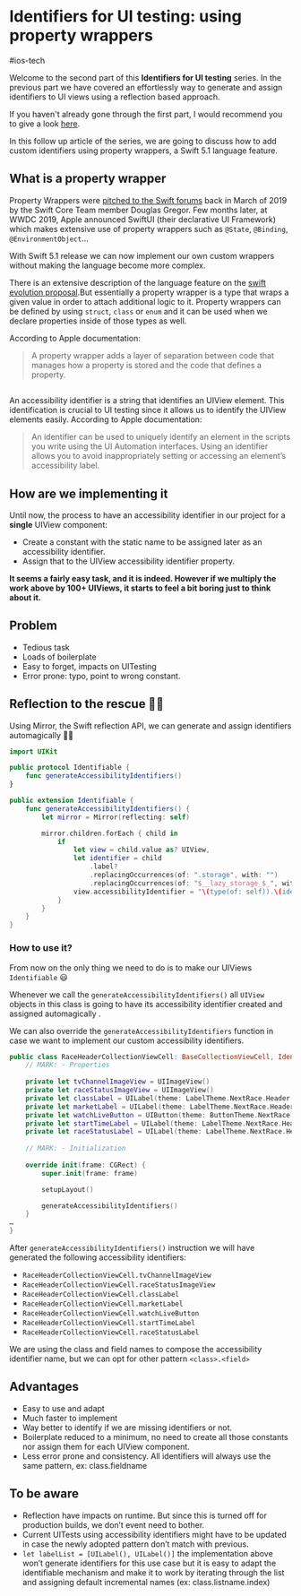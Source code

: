 # Identifiers for UI testing: using property wrappers
#ios-tech

Welcome to the second part of this **Identifiers for UI testing** series. In the previous part we have covered an effortlessly way to generate and assign identifiers to UI views using a reflection based approach. 

If you haven't already gone through the first part, I would recommend you to give a look [here](https://ppb.technology/2020/06/19/identifiers-for-ui-testing-a-reflection-based-approach/).

In this follow up article of the series, we are going to discuss how to add custom identifiers using property wrappers, a Swift 5.1 language feature.

## What is a property wrapper

Property Wrappers were [pitched to the Swift forums](https://forums.swift.org/t/pitch-property-delegates/21895) back in March of 2019 by the Swift Core Team member Douglas Gregor. Few months later, at WWDC 2019, Apple announced SwiftUI (their declarative UI Framework) which makes extensive use of property wrappers such as `@State`, `@Binding`, `@EnvironmentObject`... 

With Swift 5.1 release we can now implement our own custom wrappers without making the language become more complex.

There is an extensive description of the language feature on the [swift evolution proposal](https://github.com/apple/swift-evolution/blob/master/proposals/0258-property-wrappers.md).But essentially a property wrapper is a type that wraps a given value in order to attach additional logic to it. Property wrappers can be defined by using `struct`, `class` or `enum` and it can be used when we declare properties inside of those types as well.

According to Apple documentation: 

> A property wrapper adds a layer of separation between code that manages how a property is stored and the code that defines a property.

## 

An accessibility identifier is a string that identifies an UIView element. This identification is crucial to UI testing since it allows us to identify the UIView elements easily.
According to Apple documentation:
> An identifier can be used to uniquely identify an element in the scripts you write using the UI Automation interfaces. Using an identifier allows you to avoid inappropriately setting or accessing an element’s accessibility label.  

## How are we implementing it
Until now, the process to have an accessibility identifier in our project for a **single** UIView component:
* Create a constant with the static name to be assigned later as an accessibility identifier.
* Assign that to the UIView accessibility identifier property.

**It seems a fairly easy task, and it is indeed. However if we multiply the work above by 100+ UIViews, it starts to feel a bit boring just to think about it.**

## Problem
* Tedious task
* Loads of boilerplate
* Easy to forget, impacts on UITesting
* Error prone: typo, point to wrong constant.

## Reflection to the rescue 🦸‍♂️
Using Mirror, the Swift reflection API, we can generate and assign identifiers automagically 🧙‍♂️

```swift
import UIKit

public protocol Identifiable {
    func generateAccessibilityIdentifiers()
}

public extension Identifiable {
    func generateAccessibilityIdentifiers() {
        let mirror = Mirror(reflecting: self)

        mirror.children.forEach { child in
            if
                let view = child.value as? UIView,
                let identifier = child
                    .label?
                    .replacingOccurrences(of: ".storage", with: "")
                    .replacingOccurrences(of: "$__lazy_storage_$_", with: "") {
                view.accessibilityIdentifier = "\(type(of: self)).\(identifier)"
            }
        }
    }
}

```

### How to use it?
From now on the only thing we need to do is to make our UIViews `Identifiable`  😃

Whenever we call the `generateAccessibilityIdentifiers()`  all `UIView`  objects in this class is going to have its accessibility identifier created and assigned automagically .

We can also override the `generateAccessibilityIdentifiers`  function in case we want to implement our custom accessibility identifiers.

```swift
public class RaceHeaderCollectionViewCell: BaseCollectionViewCell, Identifiable {
    // MARK: - Properties
    
    private let tvChannelImageView = UIImageView()
    private let raceStatusImageView = UIImageView()
    private let classLabel = UILabel(theme: LabelTheme.NextRace.Header.classLabel)
    private let marketLabel = UILabel(theme: LabelTheme.NextRace.Header.marketLabel)
    private let watchLiveButton = UIButton(theme: ButtonTheme.NextRace.Header.watchLive)
    private let startTimeLabel = UILabel(theme: LabelTheme.NextRace.Header.startTimeLabel)
    private let raceStatusLabel = UILabel(theme: LabelTheme.NextRace.Header.raceStatusLabel)
    
    // MARK: - Initialization
    
    override init(frame: CGRect) {
        super.init(frame: frame)

        setupLayout()

        generateAccessibilityIdentifiers()
    }
…
}
```

After `generateAccessibilityIdentifiers()` instruction we will have generated the following accessibility identifiers:
* `RaceHeaderCollectionViewCell.tvChannelImageView`
* `RaceHeaderCollectionViewCell.raceStatusImageView`
* `RaceHeaderCollectionViewCell.classLabel`
* `RaceHeaderCollectionViewCell.marketLabel`
* `RaceHeaderCollectionViewCell.watchLiveButton`
* `RaceHeaderCollectionViewCell.startTimeLabel`
* `RaceHeaderCollectionViewCell.raceStatusLabel`

We are using the class and field names to compose the accessibility identifier name, but we can opt for other pattern
`<class>.<field>`

## Advantages
* Easy to use and adapt 
* Much faster to implement 
* Way better to identify if we are missing identifiers or not.
* Boilerplate reduced to a minimum, no need to create all those constants nor assign them for each UIView component.
* Less error prone and consistency. All identifiers will always use the same pattern, ex: class.fieldname

## To be aware
* Reflection have impacts on runtime. But since this is turned off for production builds, we don’t event need to bother.
* Current UITests using accessibility identifiers might have to be updated in case the newly adopted pattern don’t match with previous.
* `let labelList = [UILabel(), UILabel()]`   the implementation above won’t  generate identifiers for this use case but it is easy to adapt the identifiable mechanism and make it to work by iterating through the list and assigning default incremental names (ex: class.listname.index)
